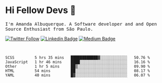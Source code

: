 # Hi Fellow Devs :wave:
   
<p>
  <samp>
    I'm Amanda Albuquerque. A Software developer and and Open Source Enthusiast from São Paulo.
  </samp>

  
  [![Twitter Follow](https://img.shields.io/twitter/follow/alalbux?style=social)](https://www.twitter.com/alalbux)
  [![Linkedin Badge](https://img.shields.io/badge/-alalbux-blue?style=flat-square&logo=Linkedin&logoColor=white&link=https://www.linkedin.com/in/alalbux/)](https://www.linkedin.com/in/alalbux/)
  [![Medium Badge](https://img.shields.io/badge/-alalbux-black?style=flat-square&logo=Medium&logoColor=white&link=https://medium.com/@alalbux)](https://medium.com/@alalbux)
</p>

  <br/>
  

<!--START_SECTION:waka-->
```text
SCSS         5 hrs 35 mins   ████████████▓░░░░░░░░░░░░   50.76 % 
JavaScript   1 hr 46 mins    ████░░░░░░░░░░░░░░░░░░░░░   16.16 % 
Other        1 hr 5 mins     ██▒░░░░░░░░░░░░░░░░░░░░░░   09.90 % 
HTML         54 mins         ██░░░░░░░░░░░░░░░░░░░░░░░   08.17 % 
YAML         40 mins         █▓░░░░░░░░░░░░░░░░░░░░░░░   06.07 % 
```
<!--END_SECTION:waka-->

